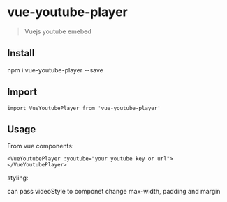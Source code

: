 # vue-youtube-player

> Vuejs youtube emebed

## Install 

npm i vue-youtube-player --save 

## Import

`import VueYoutubePlayer from 'vue-youtube-player'` 

## Usage

From vue components:

`<VueYoutubePlayer :youtube="your youtube key or url"></VueYoutubePlayer>`

styling:

can pass videoStyle to componet change max-width, padding and margin

<VueYoutubePlayer :youtube="youtube key or url" :videoStyle="'max-width:400px;margin:10px;padding:10px'"></VueYoutubePlayer>
